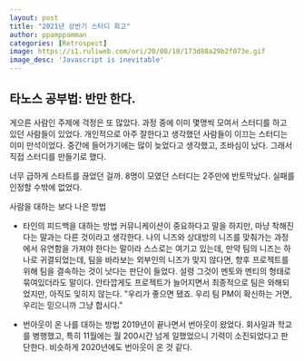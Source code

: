 ```yaml
---
layout: post
title: "2021년 상반기 스터디 회고"
author: ppamppamman
categories: [Retrospect]
image: https://i1.ruliweb.com/ori/20/08/10/173d80a29b2f073e.gif
image_desc: 'Javascript is inevitable'
---
```


## 타노스 공부법: 반만 한다.



게으른 사람인 주제에 걱정은 또 많았다. 과정 중에 이미 몇명씩 모여서 스터디를 하고 있던 사람들이 있었다. 개인적으로 아주 잘한다고 생각했던 사람들이 이끄는 스터디는 이미 만석이었다. 중간에 들어가기에는 많이 늦었다고 생각했고, 조바심이 났다. 그래서 직접 스터디를 만들기로 했다.

너무 급하게 스타트를 끊었던 걸까. 8명이 모였던 스터디는 2주만에 반토막났다. 실패를 인정할 수밖에 없었다.


사람을 대하는 보다 나은 방법
- 타인의 피드백을 대하는 방법
  커뮤니케이션이 중요하다고 말을 하지만, 마냥 착해진다는 말과는 다른 것이라고 생각한다.
  나의 니즈와 상대방의 니즈를 맞춰가는 과정에서 유연함을 가져야 한다는 말이라 스스로는 여기고 있는데,
  만약 팀의 니즈는 하나로 귀결되었는데, 팀을 바라보는 외부인의 니즈가 맞지 않다면, 향후 프로젝트를 위해 팀을 결속하는 것이 낫다는 판단이 들었다. 설령 그것이 멘토와 멘티의 형태로 묶여있더라도 말이다.
  안타깝게도 프로젝트가 늘어지면서 최종적으로 팀은 와해되었지만, 아직도 잊히지 않는다.
  "우리가 좋으면 됐죠. 우리 팀 PM이 확신하는 거면, 우리는 믿으니까 그냥 합시다."

- 번아웃이 온 나를 대하는 방법
  2019년이 끝나면서 번아웃이 왔었다. 회사일과 학교를 병행했고, 특히 11월에는 월 200시간 넘게 일했었으니 기력이 소진되었다고 판단한다.
  비슷하게 2020년에도 번아웃이 온 것 같다.